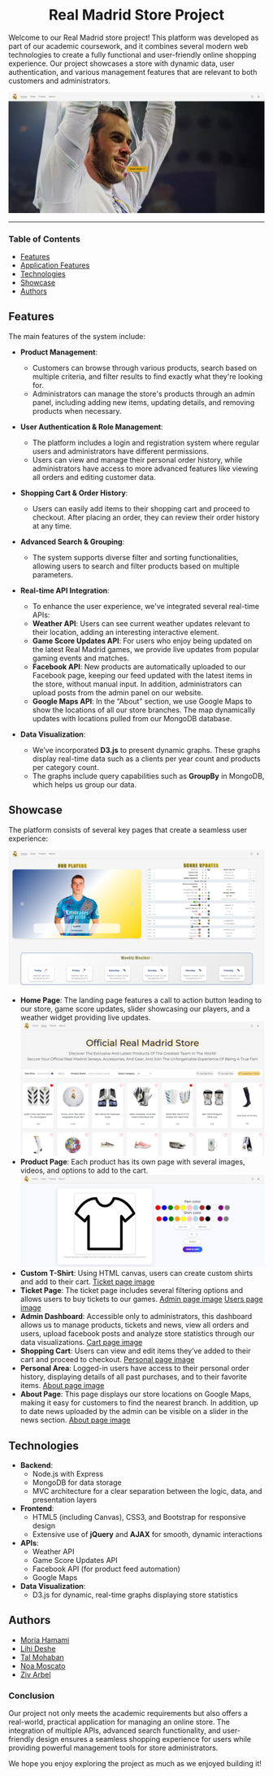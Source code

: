 <div id="header" align="center">
    <h1>Real Madrid Store Project</h1>
</div>

Welcome to our Real Madrid store project! This platform was developed as part of our academic coursework, and it combines several modern web technologies to create a fully functional and user-friendly online shopping experience. Our project showcases a store with dynamic data, user authentication, and various management features that are relevant to both customers and administrators.

![Main board image](public/styles/imgs/readme/home-page.png "Board-main-page")
___

### Table of Contents
- [Features](#features)
- [Application Features](#application-features)
- [Technologies](#technologies)
- [Showcase](#showcase)
- [Authors](#authors)

## Features
The main features of the system include:

- **Product Management**: 
   - Customers can browse through various products, search based on multiple criteria, and filter results to find exactly what they're looking for.
   - Administrators can manage the store's products through an admin panel, including adding new items, updating details, and removing products when necessary.

- **User Authentication & Role Management**:
   - The platform includes a login and registration system where regular users and administrators have different permissions.
   - Users can view and manage their personal order history, while administrators have access to more advanced features like viewing all orders and editing customer data.

- **Shopping Cart & Order History**:
   - Users can easily add items to their shopping cart and proceed to checkout. After placing an order, they can review their order history at any time.

- **Advanced Search & Grouping**:
   - The system supports diverse filter and sorting functionalities, allowing users to search and filter products based on multiple parameters. 
   
- **Real-time API Integration**:
   - To enhance the user experience, we've integrated several real-time APIs:
   - **Weather API**: Users can see current weather updates relevant to their location, adding an interesting interactive element.
   - **Game Score Updates API**: For users who enjoy being updated on the latest Real Madrid games, we provide live updates from popular gaming events and matches.
   - **Facebook API**: New products are automatically uploaded to our Facebook page, keeping our feed updated with the latest items in the store, without manual input. In addition, administrators can upload posts from the admin panel on our website.
   - **Google Maps API**: In the “About” section, we use Google Maps to show the locations of all our store branches. The map dynamically updates with locations pulled from our MongoDB database.
       
- **Data Visualization**:
   - We’ve incorporated **D3.js** to present dynamic graphs. These graphs display real-time data such as a clients per year count and products per category count.
   - The graphs include query capabilities such as **GroupBy** in MongoDB, which helps us group our data.

## Showcase
The platform consists of several key pages that create a seamless user experience:

![Homepage image](public/styles/imgs/readme/home-page2.png "Home-page")
- **Home Page**: The landing page features a call to action button leading to our store, game score updates, slider showcasing our players, and a weather widget providing live updates.
![Product page image](public/styles/imgs/readme/product-page.png "Product-page")
- **Product Page**: Each product has its own page with several images, videos, and options to add to the cart.
![Custom page image](public/styles/imgs/readme/custom-page.png "Custom-page")
- **Custom T-Shirt**: Using HTML canvas, users can create custom shirts and add to their cart.
[Ticket page image](public/styles/imgs/readme/ticket-page.png "Ticket-page")
- **Ticket Page**: The ticket page includes several filtering options and allows users to buy tickets to our games.
[Admin page image](public/styles/imgs/readme/admin-page.png "Admin-page")
[Users page image](public/styles/imgs/readme/users-page.png "Users-page")
- **Admin Dashboard**: Accessible only to administrators, this dashboard allows us to manage products, tickets and news, view all orders and users, upload facebook posts and analyze store statistics through our data visualizations.
[Cart page image](public/styles/imgs/readme/cart-page.png "Cart-page")
- **Shopping Cart**: Users can view and edit items they’ve added to their cart and proceed to checkout.
[Personal page image](public/styles/imgs/readme/personal-page.png "Personal-page")
- **Personal Area**: Logged-in users have access to their personal order history, displaying details of all past purchases, and to their favorite items. 
[About page image](img/readme/about-page.png "About-page")
- **About Page**: This page displays our store locations on Google Maps, making it easy for customers to find the nearest branch. In addition, up to date news uploaded by the admin can be visible on a slider in the news section. 
[About page image](img/readme/about-page2.png "About-page")

## Technologies
- **Backend**: 
  - Node.js with Express
  - MongoDB for data storage
  - MVC architecture for a clear separation between the logic, data, and presentation layers
- **Frontend**:
  - HTML5 (including Canvas), CSS3, and Bootstrap for responsive design
  - Extensive use of **jQuery** and **AJAX** for smooth, dynamic interactions
- **APIs**:
  - Weather API
  - Game Score Updates API
  - Facebook API (for product feed automation)
  - Google Maps
- **Data Visualization**: 
  - D3.js for dynamic, real-time graphs displaying store statistics

## Authors
 - [Moria Hamami](https://github.com/MoriaHamami)
 - [Lihi Deshe](https://github.com/lihideshe)
 - [Tal Mohaban](https://github.com/Talmohaban)
 - [Noa Moscato](https://github.com/Noamos321)
 - [Ziv Arbel](https://github.com/Zivarbel)

### Conclusion
Our project not only meets the academic requirements but also offers a real-world, practical application for managing an online store. The integration of multiple APIs, advanced search functionality, and user-friendly design ensures a seamless shopping experience for users while providing powerful management tools for store administrators.

We hope you enjoy exploring the project as much as we enjoyed building it!
